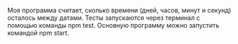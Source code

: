 Моя программа считает, сколько времени (дней, часов, минут и секунд) осталось между датами.
Тесты запускаются через терминал с помощью команды npm test.
Основную программу можно запустить командой npm start.